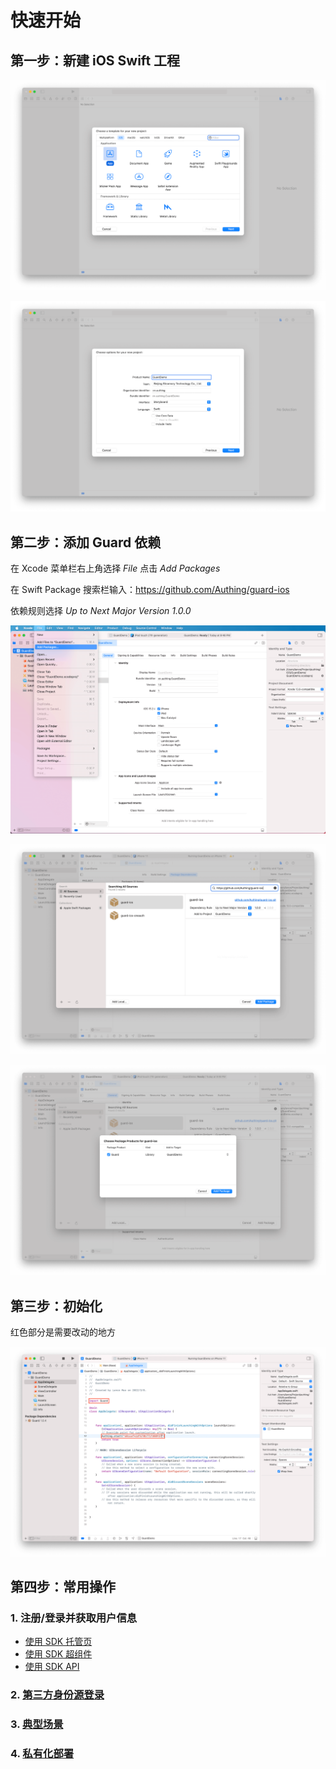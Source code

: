 # 快速开始

<LastUpdated/>

## 第一步：新建 iOS Swift 工程

![](./images/create_project1.png)

![](./images/create_project2.png)

## 第二步：添加 Guard 依赖

在 Xcode 菜单栏右上角选择 *File* 点击 *Add Packages*

在 Swift Package 搜索栏输入：https://github.com/Authing/guard-ios

依赖规则选择 *Up to Next Major Version 1.0.0*

![](./images/create_project3.png)

![](./images/create_project4.png)

![](./images/create_project5.png)

## 第三步：初始化

红色部分是需要改动的地方

![](./images/start.png)

## 第四步：常用操作

### 1. 注册/登录并获取用户信息

- [使用 SDK 托管页](./develop.md)
- [使用 SDK 超组件](./component/README.md)
- [使用 SDK API](./apis.md)

### 2. [第三方身份源登录](./social/README.md)

### 3. [典型场景](./scenario/README.md)

### 4. [私有化部署](./onpremise.md)
